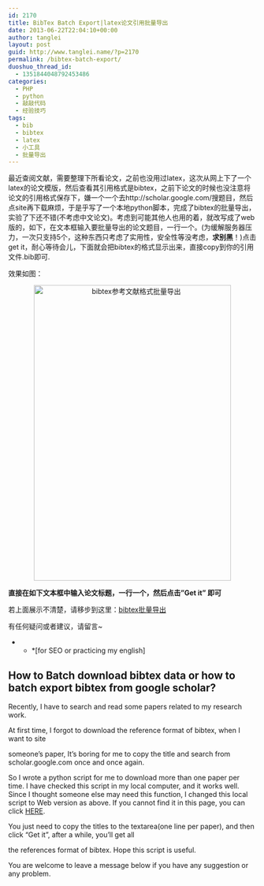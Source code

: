 ```yaml
---
id: 2170
title: BibTex Batch Export|latex论文引用批量导出
date: 2013-06-22T22:04:10+00:00
author: tanglei
layout: post
guid: http://www.tanglei.name/?p=2170
permalink: /bibtex-batch-export/
duoshuo_thread_id:
  - 1351844048792453486
categories:
  - PHP
  - python
  - 敲敲代码
  - 经验技巧
tags:
  - bib
  - bibtex
  - latex
  - 小工具
  - 批量导出
---
```

最近查阅文献，需要整理下所看论文，之前也没用过latex，这次从网上下了一个latex的论文模版，然后查看其引用格式是bibtex，之前下论文的时候也没注意将论文的引用格式保存下，嫌一个一个去http://scholar.google.com/搜题目，然后点site再下载麻烦，于是乎写了一个本地python脚本，完成了bibtex的批量导出，实验了下还不错(不考虑中文论文)。考虑到可能其他人也用的着，就改写成了web版的，如下，在文本框输入要批量导出的论文题目，一行一个。(为缓解服务器压力，一次只支持5个，这种东西只考虑了实用性，安全性等没考虑，**求别黑**！)点击get it，耐心等待会儿，下面就会把bibtex的格式显示出来，直接copy到你的引用文件.bib即可.
  
效果如图：
  


<center>
  <img width="400px" height="600px" src="http://www.tanglei.name/tools/bibtex-batch-export.png" alt="bibtex参考文献格式批量导出" />
</center>


  
**直接在如下文本框中输入论文标题，一行一个，然后点击&#8221;Get it&#8221; 即可**
  


若上面展示不清楚，请移步到这里：<a href="http://www.tanglei.name/tools/batchbibtex.html" target="_blank">bibtex批量导出</a>
  
有任何疑问或者建议，请留言~

* * *[for SEO or practicing my english] </p> 

## How to Batch download bibtex data or how to batch export bibtex from google scholar?

Recently, I have to search and read some papers related to my research work.
  
At first time, I forgot to download the reference format of bibtex, when I want to site
  
someone&#8217;s paper, It&#8217;s boring for me to copy the title and search from scholar.google.com once and once again.
  
So I wrote a python script for me to download more than one paper per time. I have checked this script in my local computer, and it works well. Since I thought someone else may need this function, I changed this local script to Web version as above. If you cannot find it in this page, you can click [HERE](http://www.tanglei.name/tools/batchbibtex.html).
  
You just need to copy the titles to the textarea(one line per paper), and then click &#8220;Get it&#8221;, after a while, you&#8217;ll get all
  
the references format of bibtex. Hope this script is useful.
  
You are welcome to leave a message below if you have any suggestion or any problem.